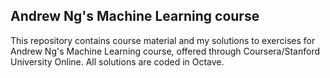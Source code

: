 ## Andrew Ng's Machine Learning course

This repository contains course material and my solutions to exercises for Andrew Ng's Machine Learning course, offered through Coursera/Stanford University Online. All solutions are coded in Octave.